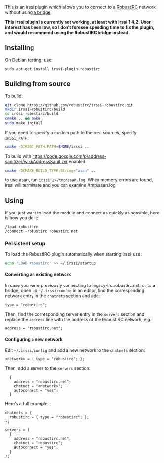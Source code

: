 This is an irssi plugin which allows you to connect to a
[RobustIRC](http://robustirc.net/) network without using [a
bridge](https://github.com/robustirc/bridge).

**This irssi plugin is currently not working, at least with irssi 1.4.2. User
interest has been low, so I don’t foresee spending time to fix the plugin, and
would recommend using the RobustIRC bridge instead.**

## Installing

On Debian testing, use:

```
sudo apt-get install irssi-plugin-robustirc
```

## Building from source

To build:
```bash
git clone https://github.com/robustirc/irssi-robustirc.git
mkdir irssi-robustirc/build
cd irssi-robustirc/build
cmake .. && make
sudo make install
```

If you need to specify a custom path to the irssi sources, specify `IRSSI_PATH`:
```bash
cmake -DIRSSI_PATH:PATH=$HOME/irssi ..
```

To build with https://code.google.com/p/address-sanitizer/wiki/AddressSanitizer enabled:
```bash
cmake -DCMAKE_BUILD_TYPE:String="asan" ..
```
to use asan, run `irssi 2>/tmp/asan.log`. When memory errors are found, irssi will terminate and you can examine /tmp/asan.log

## Using

If you just want to load the module and connect as quickly as possible, here is how you do it:
```
/load robustirc
/connect -robustirc robustirc.net
```

### Persistent setup

To load the RobustIRC plugin automatically when starting irssi, use:

```bash
echo 'LOAD robustirc' >> ~/.irssi/startup
```

#### Converting an existing network

In case you were previously connecting to legacy-irc.robustirc.net, or to a bridge, open up `~/.irssi/config` in an editor, find the corresponding network entry in the `chatnets` section and add:

```
type = "robustirc";
```

Then, find the corresponding server entry in the `servers` section and replace the `address` line with the address of the RobustIRC network, e.g.:

```
address = "robustirc.net";
```

#### Configuring a new network

Edit `~/.irssi/config` and add a new network to the `chatnets` section:

```
<network> = { type = "robustirc"; };
```

Then, add a server to the `servers` section:

```
  {
    address = "robustirc.net";
    chatnet = "<network>";
    autoconnect = "yes";
  }
```

Here’s a full example:

```
chatnets = {
  robustirc = { type = "robustirc"; };
};

servers = (
  {
    address = "robustirc.net";
    chatnet = "robustirc";
    autoconnect = "yes";
  }
);
```

